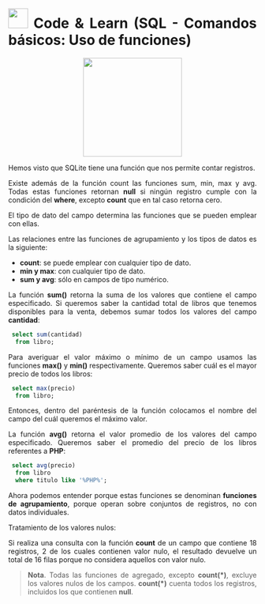 <div align="justify">

# <img src=../../../../images/coding-book.png width="40"> Code & Learn (SQL - Comandos básicos: Uso de funciones)

<div align="center">
<img src="https://www.comunidadbaratz.com/wp-content/uploads/Sabes-cuales-son-los-libros-mas-vendidos-de-2017-a-traves-de-Internet-en-Espana.jpg" width="200px"/>
</div>

Hemos visto que SQLite tiene una función que nos permite contar registros.

Existe además de la función count las funciones sum, min, max y avg. Todas estas funciones retornan __null__ si ningún registro cumple con la condición del __where__, excepto __count__ que en tal caso retorna cero.

El tipo de dato del campo determina las funciones que se pueden emplear con ellas.

Las relaciones entre las funciones de agrupamiento y los tipos de datos es la siguiente:

- __count__: se puede emplear con cualquier tipo de dato.
- __min y max__: con cualquier tipo de dato.
- __sum y avg__: sólo en campos de tipo numérico.

La función __sum()__ retorna la suma de los valores que contiene el campo especificado. Si queremos saber la cantidad total de libros que tenemos disponibles para la venta, debemos sumar todos los valores del campo __cantidad__:

```sql
 select sum(cantidad)
  from libro;
```

Para averiguar el valor máximo o mínimo de un campo usamos las funciones __max()__ y __min()__ respectivamente.
Queremos saber cuál es el mayor precio de todos los libros:

```sql
 select max(precio)
  from libro;
```

Entonces, dentro del paréntesis de la función colocamos el nombre del campo del cuál queremos el máximo valor.

La función __avg()__ retorna el valor promedio de los valores del campo especificado. Queremos saber el promedio del precio de los libros referentes a __PHP__:

```sql
 select avg(precio)
  from libro
  where titulo like '%PHP%';
```

Ahora podemos entender porque estas funciones se denominan __funciones de agrupamiento__, porque operan sobre conjuntos de registros, no con datos individuales.

Tratamiento de los valores nulos:

Si realiza una consulta con la función __count__ de un campo que contiene 18 registros, 2 de los cuales contienen valor nulo, el resultado devuelve un total de 16 filas porque no considera aquellos con valor nulo.

> __Nota__. Todas las funciones de agregado, excepto __count(*)__, excluye los valores nulos de los campos. __count(*)__ cuenta todos los registros, incluidos los que contienen __null__.

</div>